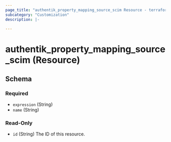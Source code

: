 ```yaml
---
page_title: "authentik_property_mapping_source_scim Resource - terraform-provider-authentik"
subcategory: "Customization"
description: |-
  
---
```


# authentik_property_mapping_source_scim (Resource)





<!-- schema generated by tfplugindocs -->
## Schema

### Required

- `expression` (String)
- `name` (String)

### Read-Only

- `id` (String) The ID of this resource.
